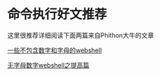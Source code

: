 # 命令执行好文推荐

这里很推荐详细阅读下面两篇来自Phithon大牛的文章

[一些不包含数字和字母的webshell](https://www.leavesongs.com/PENETRATION/webshell-without-alphanum.html)

[无字母数字webshell之提高篇](https://www.leavesongs.com/PENETRATION/webshell-without-alphanum-advanced.html)